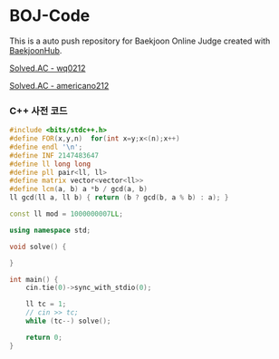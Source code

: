 # BOJ-Code
This is a auto push repository for Baekjoon Online Judge created with [BaekjoonHub](https://github.com/BaekjoonHub/BaekjoonHub).

[Solved.AC - wq0212](https://solved.ac/profile/wq0212)

[Solved.AC - americano212](https://solved.ac/profile/americano212)


### C++ 사전 코드
```cpp
#include <bits/stdc++.h>
#define FOR(x,y,n)  for(int x=y;x<(n);x++) 
#define endl '\n';
#define INF 2147483647
#define ll long long
#define pll pair<ll, ll>
#define matrix vector<vector<ll>>
#define lcm(a, b) a *b / gcd(a, b)
ll gcd(ll a, ll b) { return (b ? gcd(b, a % b) : a); }

const ll mod = 1000000007LL;

using namespace std;

void solve() {

}

int main() {
    cin.tie(0)->sync_with_stdio(0);

    ll tc = 1;
    // cin >> tc;
    while (tc--) solve();

    return 0;
}
```
